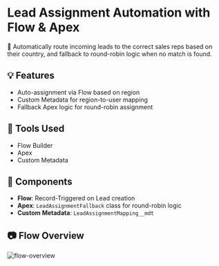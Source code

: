 # Lead Assignment Automation with Flow & Apex

🚀 Automatically route incoming leads to the correct sales reps based on their country, and fallback to round-robin logic when no match is found.

## 💡 Features
- Auto-assignment via Flow based on region
- Custom Metadata for region-to-user mapping
- Fallback Apex logic for round-robin assignment

## 🧠 Tools Used
- Flow Builder
- Apex
- Custom Metadata

## 🧩 Components
- **Flow**: Record-Triggered on Lead creation
- **Apex**: `LeadAssignmentFallback` class for round-robin logic
- **Custom Metadata**: `LeadAssignmentMapping__mdt`

## 📷 Flow Overview
![flow-overview](https://github.com/user-attachments/assets/7ed81333-1c51-47b2-a4e3-8fffc9cbfe24)

